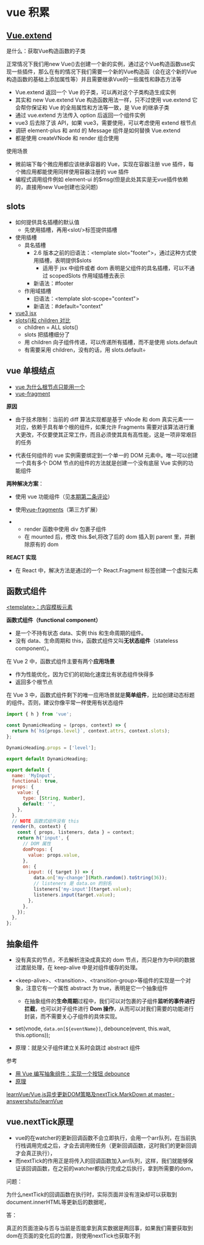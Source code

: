 # vue 积累

## [Vue.extend](https://juejin.cn/post/6844904126065688583)

是什么：获取Vue构造函数的子类

正常情况下我们用new Vue()去创建一个新的实例，通过这个Vue构造函数use实现一些插件，那么在有的情况下我们需要一个新的Vue构造函（会在这个新的Vue构造函数的基础上添加属性等）并且需要继承Vue的一些属性和静态方法等

- Vue.extend 返回一个 Vue 的子类，可以再对这个子类构造生成实例
- 其实和 new Vue.extend Vue 构造函数用法一样，只不过使用 vue.extend 它会帮你保证和 Vue 的全局属性和方法等一致，是 Vue 的继承子类
- 通过 vue.extend 方法传入 option 后返回一个组件实例
- vue3 后去除了该 API，如果 vue3，需要使用，可以考虑使用 extend 根节点
- 调研 element-plus 和 antd 的 Message 组件是如何替换 Vue.extend
- 都是使用 createVNode 和 render 组合使用

使用场景

- 微前端下每个微应用都应该继承容器的 Vue，实现在容器注册 vue 插件，每个微应用都能使用同样使用容器注册的 vue 插件
- 编程式调用组件例如 element-ui 的$msg(但是此处其实是无vue插件依赖的，直接用new Vue创建也没问题)

## slots

- 如何提供具名插槽的默认值
  - 先使用插槽，再用\<slot\/\>标签提供插槽
- 使用插槽
  - 具名插槽
    - 2.6 版本之前的旧语法：\<template slot="footer"\>，通过这种方式使用插槽，表明提供\$slots
      - 适用于 jsx 中组件或者 dom 表明是父组件的具名插槽，可以不通过 scopedSlots 作用域插槽去表示
    - 新语法：#footer
  - 作用域插槽
    - 旧语法：\<template slot-scope="context"\>
    - 新语法：#default="context"
- [vue3 jsx](https://github.com/vuejs/babel-plugin-jsx#installation)
- [slots()和 children 对比](https://vuejs.bootcss.com/guide/render-function.html#slots-和-children-对比)
  - children = ALL slots()
  - slots 把插槽细分了
  - 用 children 向子组件传递，可以传递所有插槽，而不是使用 slots.default
  - 有需要采用 children，没有的话，用 slots.default÷

## vue 单根结点

- [vue 为什么根节点只能用一个](vuejs/vue#7088 'comment')
- [vue-fragment](https://github.com/Thunberg087/vue-fragment/blob/master/src/component.js)

**原因**

- 由于技术限制：当前的 diff 算法实现都是基于 vNode 和 dom 真实元素一一对应，依赖于具有单个根的组件，如果允许 Fragments 需要对该算法进行重大更改，不仅要使其正常工作，而且必须使其具有高性能，这是一项非常艰巨的任务

- 代表任何组件的 vue 实例需要绑定到一个单一的 DOM 元素中。唯一可以创建一个具有多个 DOM 节点的组件的方法就是创建一个没有底层 Vue 实例的功能组件

**两种解决方案**：

- 使用 vue 功能组件（见[本期第二条评论](https://github.com/vuejs/vue/issues/7088#issuecomment-345855657)）
- 使用[vue-fragments](https://github.com/y-nk/vue-fragments)（第三方扩展）

- - render 函数中使用 div 包裹子组件
  - 在 mounted 后，修改 this.\$el,将改了后的 dom 插入到 parent 里，并删除原有的 dom

**REACT 实现**

- 在 React 中，解决方法是通过的一个 React.Fragment 标签创建一个虚拟元素

## 函数式组件

[\<template\>：内容模板元素](https://developer.mozilla.org/zh-CN/docs/Web/HTML/Element/template)

**函数式组件（functional component）**

- 是一个不持有状态 data、实例 this 和生命周期的组件。
- 没有 data、生命周期和 this，函数式组件又叫**无状态组件**（stateless component）。

在 Vue 2 中，函数式组件主要有两个**应用场景**

- 作为性能优化，因为它们的初始化速度比有状态组件快得多
- 返回多个根节点

在 Vue 3 中，函数式组件剩下的唯一应用场景就是**简单组件**，比如创建动态标题的组件。否则，建议你像平常一样使用有状态组件

```js
import { h } from 'vue';

const DynamicHeading = (props, context) => {
  return h(`h${props.level}`, context.attrs, context.slots);
};

DynamicHeading.props = ['level'];

export default DynamicHeading;
```

```js
export default {
  name: 'MyInput',
  functional: true,
  props: {
    value: {
      type: [String, Number],
      default: '',
    },
  },
  // NOTE 函数式组件没有 this
  render(h, context) {
    const { props, listeners, data } = context;
    return h('input', {
      // DOM 属性
      domProps: {
        value: props.value,
      },
      on: {
        input: ({ target }) => {
          data.on['my-change'](Math.random().toString(36));
          // listeners 是 data.on 的别名
          listeners['my-input'](target.value);
          listeners.input(target.value);
        },
      },
    });
  },
};
```

## 抽象组件

- 没有真实的节点，不去解析渲染成真实的 dom 节点，而只是作为中间的数据过渡层处理，在 keep-alive 中是对组件缓存的处理。

- \<keep-alive\>、\<transition\>、\<transition-group\>等组件的实现是一个对象，注意它有一个属性 abstract 为 true，表明是它一个抽象组件

  - 在抽象组件的**生命周期**过程中，我们可以对包裹的子组件**监听的事件进行拦截**，也可以对子组件进行 **Dom 操作**，从而可以对我们需要的功能进行封装，而不需要关心子组件的具体实现。

- set(vnode, `data.on[${eventName}]`, debounce(event, this.wait, this.options));
- 原理：就是父子组件建立关系时会跳过 abstract 组件

参考

- [用 Vue 编写抽象组件：实现一个按钮 debounce](https://juejin.cn/post/6844903838470635528)
- [原理](https://www.bookstack.cn/read/5865c0921b69e6006b3145a1/spilt.4.src-%E5%BD%BB%E5%BA%95%E6%90%9E%E6%87%82Vue%E4%B8%ADkeep-alive%E7%9A%84%E9%AD%94%E6%B3%95-%E4%B8%8A.md)



[learnVue/Vue.js异步更新DOM策略及nextTick.MarkDown at master · answershuto/learnVue](https://github.com/answershuto/learnVue/blob/master/docs/Vue.js%E5%BC%82%E6%AD%A5%E6%9B%B4%E6%96%B0DOM%E7%AD%96%E7%95%A5%E5%8F%8AnextTick.MarkDown)

## vue.nextTick原理

- vue的在watcher的更新回调函数不会立即执行，会用一个arr队列，在当前执行栈调用完成之后，才会去调用微任务（更新回调函数，这时我们的更新回调才会真正执行），
- 而nextTick的作用正是将传入的回调函数加入arr队列，这样，我们就能够保证该回调函数，在之前的watcher都执行完成之后执行，拿到所需要的dom，

问题：

为什么nextTick的回调函数在执行时，实际页面并没有渲染却可以获取到document.innerHTML等更新后的数据呢，

答：

真正的页面渲染与否与当前是否能拿到真实数据是两回事，如果我们需要获取到dom在页面的变化后的位置，则使用nextTick也获取不到
